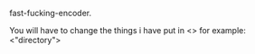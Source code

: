 fast-fucking-encoder.

You will have to change the things i have put in <> for example: <"directory">
